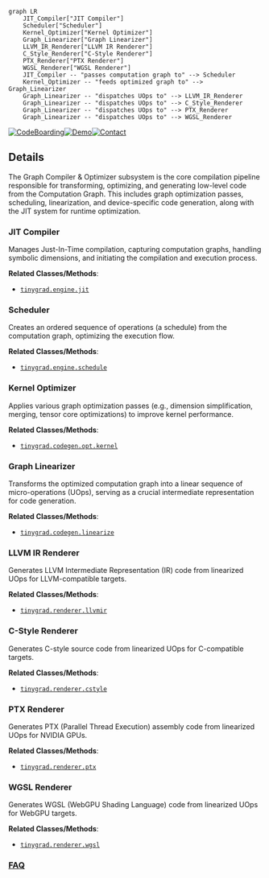 ```mermaid
graph LR
    JIT_Compiler["JIT Compiler"]
    Scheduler["Scheduler"]
    Kernel_Optimizer["Kernel Optimizer"]
    Graph_Linearizer["Graph Linearizer"]
    LLVM_IR_Renderer["LLVM IR Renderer"]
    C_Style_Renderer["C-Style Renderer"]
    PTX_Renderer["PTX Renderer"]
    WGSL_Renderer["WGSL Renderer"]
    JIT_Compiler -- "passes computation graph to" --> Scheduler
    Kernel_Optimizer -- "feeds optimized graph to" --> Graph_Linearizer
    Graph_Linearizer -- "dispatches UOps to" --> LLVM_IR_Renderer
    Graph_Linearizer -- "dispatches UOps to" --> C_Style_Renderer
    Graph_Linearizer -- "dispatches UOps to" --> PTX_Renderer
    Graph_Linearizer -- "dispatches UOps to" --> WGSL_Renderer
```

[![CodeBoarding](https://img.shields.io/badge/Generated%20by-CodeBoarding-9cf?style=flat-square)](https://github.com/CodeBoarding/GeneratedOnBoardings)[![Demo](https://img.shields.io/badge/Try%20our-Demo-blue?style=flat-square)](https://www.codeboarding.org/demo)[![Contact](https://img.shields.io/badge/Contact%20us%20-%20contact@codeboarding.org-lightgrey?style=flat-square)](mailto:contact@codeboarding.org)

## Details

The Graph Compiler & Optimizer subsystem is the core compilation pipeline responsible for transforming, optimizing, and generating low-level code from the Computation Graph. This includes graph optimization passes, scheduling, linearization, and device-specific code generation, along with the JIT system for runtime optimization.

### JIT Compiler
Manages Just-In-Time compilation, capturing computation graphs, handling symbolic dimensions, and initiating the compilation and execution process.


**Related Classes/Methods**:

- <a href="https://github.com/tinygrad/tinygrad/blob/master/tinygrad/engine/jit.py" target="_blank" rel="noopener noreferrer">`tinygrad.engine.jit`</a>


### Scheduler
Creates an ordered sequence of operations (a schedule) from the computation graph, optimizing the execution flow.


**Related Classes/Methods**:

- <a href="https://github.com/tinygrad/tinygrad/blob/master/tinygrad/engine/schedule.py" target="_blank" rel="noopener noreferrer">`tinygrad.engine.schedule`</a>


### Kernel Optimizer
Applies various graph optimization passes (e.g., dimension simplification, merging, tensor core optimizations) to improve kernel performance.


**Related Classes/Methods**:

- <a href="https://github.com/tinygrad/tinygrad/blob/master/tinygrad/codegen/opt/kernel.py" target="_blank" rel="noopener noreferrer">`tinygrad.codegen.opt.kernel`</a>


### Graph Linearizer
Transforms the optimized computation graph into a linear sequence of micro-operations (UOps), serving as a crucial intermediate representation for code generation.


**Related Classes/Methods**:

- <a href="https://github.com/tinygrad/tinygrad/blob/master/tinygrad/codegen/linearize.py" target="_blank" rel="noopener noreferrer">`tinygrad.codegen.linearize`</a>


### LLVM IR Renderer
Generates LLVM Intermediate Representation (IR) code from linearized UOps for LLVM-compatible targets.


**Related Classes/Methods**:

- <a href="https://github.com/tinygrad/tinygrad/blob/master/tinygrad/renderer/llvmir.py" target="_blank" rel="noopener noreferrer">`tinygrad.renderer.llvmir`</a>


### C-Style Renderer
Generates C-style source code from linearized UOps for C-compatible targets.


**Related Classes/Methods**:

- <a href="https://github.com/tinygrad/tinygrad/blob/master/tinygrad/renderer/cstyle.py" target="_blank" rel="noopener noreferrer">`tinygrad.renderer.cstyle`</a>


### PTX Renderer
Generates PTX (Parallel Thread Execution) assembly code from linearized UOps for NVIDIA GPUs.


**Related Classes/Methods**:

- <a href="https://github.com/tinygrad/tinygrad/blob/master/tinygrad/renderer/ptx.py" target="_blank" rel="noopener noreferrer">`tinygrad.renderer.ptx`</a>


### WGSL Renderer
Generates WGSL (WebGPU Shading Language) code from linearized UOps for WebGPU targets.


**Related Classes/Methods**:

- <a href="https://github.com/tinygrad/tinygrad/blob/master/tinygrad/renderer/wgsl.py" target="_blank" rel="noopener noreferrer">`tinygrad.renderer.wgsl`</a>




### [FAQ](https://github.com/CodeBoarding/GeneratedOnBoardings/tree/main?tab=readme-ov-file#faq)